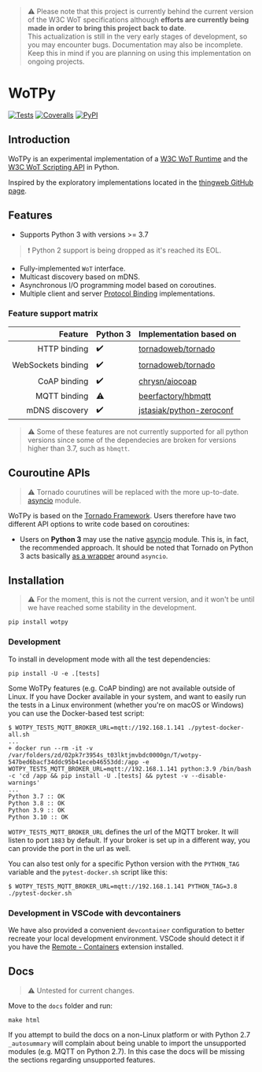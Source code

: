 > :warning: Please note that this project is currently behind the current version of the W3C WoT specifications although **efforts are currently being made in order to bring this project back to date**.  
This actualization is still in the very early stages of development, so you may encounter bugs. Documentation may also be incomplete. Keep this in mind if you are planning on using this implementation on ongoing projects.

# WoTPy

[![Tests](https://img.shields.io/github/workflow/status/agmangas/wot-py/testing?label=tests)](https://github.com/agmangas/wot-py/actions/workflows/test-wot-py.yaml)
[![Coveralls](https://img.shields.io/coveralls/github/agmangas/wot-py)](https://coveralls.io/github/agmangas/wot-py)
[![PyPI](https://img.shields.io/pypi/v/wotpy)](https://pypi.org/project/wotpy/)

## Introduction

WoTPy is an experimental implementation of a [W3C WoT Runtime](https://github.com/w3c/wot-architecture/blob/master/proposals/terminology.md#wot-runtime) and the [W3C WoT Scripting API](https://github.com/w3c/wot-architecture/blob/master/proposals/terminology.md#scripting-api) in Python.

Inspired by the exploratory implementations located in the [thingweb GitHub page](https://github.com/thingweb).

## Features
- Supports Python 3 with versions >= 3.7
> :exclamation: Python 2 support is being dropped as it's reached its EOL.
- Fully-implemented `WoT` interface.
- Multicast discovery based on mDNS.
- Asynchronous I/O programming model based on coroutines.
- Multiple client and server [Protocol Binding](https://github.com/w3c/wot-architecture/blob/master/proposals/terminology.md#protocol-binding) implementations.

### Feature support matrix

|            Feature |  Python 3           | Implementation based on                                                 |
| -----------------: |  ------------------ | ----------------------------------------------------------------------- |
|       HTTP binding |  :heavy_check_mark: | [tornadoweb/tornado](https://github.com/tornadoweb/tornado)             |
| WebSockets binding |  :heavy_check_mark: | [tornadoweb/tornado](https://github.com/tornadoweb/tornado)             |
|       CoAP binding |  :heavy_check_mark: | [chrysn/aiocoap](https://github.com/chrysn/aiocoap)                     |
|       MQTT binding |  :warning: | [beerfactory/hbmqtt](https://github.com/beerfactory/hbmqtt)             |
|     mDNS discovery |  :heavy_check_mark: | [jstasiak/python-zeroconf](https://github.com/jstasiak/python-zeroconf) |

> :warning: Some of these features are not currently supported for all python versions since some of the dependecies are broken for versions higher than 3.7, such as `hbmqtt`.

## Couroutine APIs
> :warning: Tornado courutines will be replaced with the more up-to-date. [asyncio](https://docs.python.org/3/library/asyncio.html) module.

WoTPy is based on the [Tornado Framework](https://www.tornadoweb.org). Users therefore have two different API options to write code based on coroutines:

- Users on **Python 3** may use the native [asyncio](https://docs.python.org/3/library/asyncio.html) module. This is, in fact, the recommended approach. It should be noted that Tornado on Python 3 acts basically [as a wrapper](https://www.tornadoweb.org/en/stable/asyncio.html) around `asyncio`.

## Installation
> :warning: For the moment, this is not the current version, and it won't be  until we have reached some stability in the development.
```
pip install wotpy
```

### Development

To install in development mode with all the test dependencies:

```
pip install -U -e .[tests]
```

Some WoTPy features (e.g. CoAP binding) are not available outside of Linux. If you have Docker available in your system, and want to easily run the tests in a Linux environment (whether you're on macOS or Windows) you can use the Docker-based test script:

```
$ WOTPY_TESTS_MQTT_BROKER_URL=mqtt://192.168.1.141 ./pytest-docker-all.sh
...
+ docker run --rm -it -v /var/folders/zd/02pk7r3954s_t03lktjmvbdc0000gn/T/wotpy-547bed6bacf34ddc95b41eceb46553dd:/app -e WOTPY_TESTS_MQTT_BROKER_URL=mqtt://192.168.1.141 python:3.9 /bin/bash -c 'cd /app && pip install -U .[tests] && pytest -v --disable-warnings'
...
Python 3.7 :: OK
Python 3.8 :: OK
Python 3.9 :: OK
Python 3.10 :: OK
```
`WOTPY_TESTS_MQTT_BROKER_URL` defines the url of the MQTT broker. It will listen to port `1883` by default. If your broker is set up in a different way, you can provide the port in the url as well.

You can also test only for a specific Python version with the `PYTHON_TAG` variable and the `pytest-docker.sh` script like this:

```
$ WOTPY_TESTS_MQTT_BROKER_URL=mqtt://192.168.1.141 PYTHON_TAG=3.8 ./pytest-docker.sh
```
### Development in VSCode with devcontainers
We have also provided a convenient `devcontainer` configuration to better recreate your local development environment. VSCode should detect it if you have the [Remote - Containers](https://marketplace.visualstudio.com/items?itemName=ms-vscode-remote.remote-containers) extension installed.

## Docs
> :warning: Untested for current changes.

Move to the `docs` folder and run:

```
make html
```

If you attempt to build the docs on a non-Linux platform or with Python 2.7 `_autosummary` will complain about being unable to import the unsupported modules (e.g. MQTT on Python 2.7). In this case the docs will be missing the sections regarding unsupported features.
